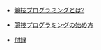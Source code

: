 - [競技プログラミングとは?](/beginner/about-compro)

- [競技プログラミングの始め方](/beginner/getting-started)

<!-- - [環境構築について](/beginner/create-env)-->

- [付録](/beginner/appendix)
